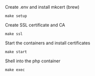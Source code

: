 Create .env and install mkcert (brew)

`make setup`

Create SSL certificate and CA

`make ssl`

Start the containers and install certificates

`make start`

Shell into the php container

`make exec`